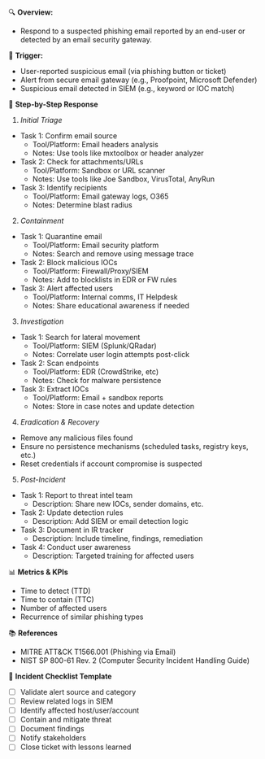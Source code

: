 🔍 **Overview:**
* Respond to a suspected phishing email reported by an end-user or detected by an email security gateway.

🚨 **Trigger:**
* User-reported suspicious email (via phishing button or ticket)
* Alert from secure email gateway (e.g., Proofpoint, Microsoft Defender)
* Suspicious email detected in SIEM (e.g., keyword or IOC match)

🧭 **Step-by-Step Response** 
1. _Initial Triage_
* Task 1: Confirm email source	
  * Tool/Platform: Email headers analysis
  * Notes: Use tools like mxtoolbox or header analyzer
* Task 2: Check for attachments/URLs
  * Tool/Platform: Sandbox or URL scanner	
  * Notes: Use tools like Joe Sandbox, VirusTotal, AnyRun
* Task 3: Identify recipients
  * Tool/Platform: Email gateway logs, O365	
  * Notes: Determine blast radius

2. _Containment_
* Task 1: Quarantine email
  * Tool/Platform: Email security platform
  * Notes: Search and remove using message trace
* Task 2: Block malicious IOCs
  * Tool/Platform: Firewall/Proxy/SIEM
  * Notes: Add to blocklists in EDR or FW rules
* Task 3: Alert affected users
  * Tool/Platform: Internal comms, IT Helpdesk
  * Notes: Share educational awareness if needed

3. _Investigation_
* Task 1: Search for lateral movement
  * Tool/Platform: SIEM (Splunk/QRadar)
  * Notes: Correlate user login attempts post-click
* Task 2: Scan endpoints
  * Tool/Platform: EDR (CrowdStrike, etc)
  * Notes: Check for malware persistence
* Task 3: Extract IOCs
  * Tool/Platform: Email + sandbox reports
  * Notes: Store in case notes and update detection

4. _Eradication & Recovery_
* Remove any malicious files found
* Ensure no persistence mechanisms (scheduled tasks, registry keys, etc.)
* Reset credentials if account compromise is suspected

5. _Post-Incident_
* Task 1: Report to threat intel team	
  * Description: Share new IOCs, sender domains, etc.
* Task 2: Update detection rules
  * Description: Add SIEM or email detection logic
* Task 3: Document in IR tracker
  * Description: Include timeline, findings, remediation
* Task 4: Conduct user awareness
  * Description: Targeted training for affected users

📊 **Metrics & KPIs**
* Time to detect (TTD)
* Time to contain (TTC)
* Number of affected users
* Recurrence of similar phishing types

📚 **References**
* MITRE ATT&CK T1566.001 (Phishing via Email)
* NIST SP 800-61 Rev. 2 (Computer Security Incident Handling Guide)

🧰 **Incident Checklist Template**

- [ ] Validate alert source and category
- [ ] Review related logs in SIEM
- [ ] Identify affected host/user/account
- [ ] Contain and mitigate threat
- [ ] Document findings
- [ ] Notify stakeholders
- [ ] Close ticket with lessons learned

